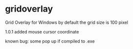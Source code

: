 # gridoverlay
Grid Overlay for Windows
by default the grid size is 100 pixel

1.0.1
added mouse cursor coordinate



known bug:
some pop up if compiled to .exe
